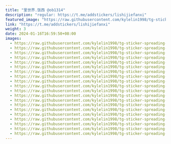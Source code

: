 ```yaml
---
title: "里世界.饭西 @ob1314"
description: "regular: https://t.me/addstickers/lishijiefanxi"
featured_image: "https://raw.githubusercontent.com/kylelin1998/tg-sticker-spreading-worldwide-images/main/img/b74e12f4-827c-47f4-93e4-ac14127e67b8.jpg"
link: "https://t.me/addstickers/lishijiefanxi"
weight: 3
date: 2024-01-16T16:59:50+08:00
images:
  - https://raw.githubusercontent.com/kylelin1998/tg-sticker-spreading-worldwide-images/main/img/b74e12f4-827c-47f4-93e4-ac14127e67b8.jpg
  - https://raw.githubusercontent.com/kylelin1998/tg-sticker-spreading-worldwide-images/main/img/4ed8d06f-76ab-4bd9-b5bf-d40b1d359885.jpg
  - https://raw.githubusercontent.com/kylelin1998/tg-sticker-spreading-worldwide-images/main/img/5374314a-0d20-45f0-8972-8a71d499ca39.jpg
  - https://raw.githubusercontent.com/kylelin1998/tg-sticker-spreading-worldwide-images/main/img/1dcd64db-44ce-4bda-b3d4-28dc1e47d28a.jpg
  - https://raw.githubusercontent.com/kylelin1998/tg-sticker-spreading-worldwide-images/main/img/bc85eff1-3ba6-4bd5-a087-80d1a8a61b3b.jpg
  - https://raw.githubusercontent.com/kylelin1998/tg-sticker-spreading-worldwide-images/main/img/18406c7a-6092-46c0-9135-a07b901a5307.jpg
  - https://raw.githubusercontent.com/kylelin1998/tg-sticker-spreading-worldwide-images/main/img/b22dd4a4-5ad2-4754-9810-89446c4d9caa.jpg
  - https://raw.githubusercontent.com/kylelin1998/tg-sticker-spreading-worldwide-images/main/img/6fced13f-d98f-480c-8211-b2f70fdcd3ad.jpg
  - https://raw.githubusercontent.com/kylelin1998/tg-sticker-spreading-worldwide-images/main/img/ec184dfb-8963-46ae-9c1d-19e0a45515ac.jpg
  - https://raw.githubusercontent.com/kylelin1998/tg-sticker-spreading-worldwide-images/main/img/64941b3d-cc29-4048-9965-656a7b61a454.jpg
  - https://raw.githubusercontent.com/kylelin1998/tg-sticker-spreading-worldwide-images/main/img/41f9244e-91a5-4684-97d0-5a4192557f0c.jpg
  - https://raw.githubusercontent.com/kylelin1998/tg-sticker-spreading-worldwide-images/main/img/a9978660-79da-447c-a4fb-25b8bb3986cf.jpg
  - https://raw.githubusercontent.com/kylelin1998/tg-sticker-spreading-worldwide-images/main/img/03797dcc-8009-4da5-afbc-5b93ad79a326.jpg
  - https://raw.githubusercontent.com/kylelin1998/tg-sticker-spreading-worldwide-images/main/img/4c011117-e688-4c84-a643-d102290d006b.jpg
  - https://raw.githubusercontent.com/kylelin1998/tg-sticker-spreading-worldwide-images/main/img/af35d666-f62b-4226-9624-f8796bf18f32.jpg
  - https://raw.githubusercontent.com/kylelin1998/tg-sticker-spreading-worldwide-images/main/img/839460f5-64d8-4148-afc0-43147a6fa48b.jpg
  - https://raw.githubusercontent.com/kylelin1998/tg-sticker-spreading-worldwide-images/main/img/cd7e7331-b430-4159-b307-9f7c3104b59d.jpg
  - https://raw.githubusercontent.com/kylelin1998/tg-sticker-spreading-worldwide-images/main/img/3fe43e3e-27df-4732-b82f-8fe547af33a9.jpg
  - https://raw.githubusercontent.com/kylelin1998/tg-sticker-spreading-worldwide-images/main/img/f8e61ecd-bb14-43ae-a6e9-f7cf5a740c95.jpg
  - https://raw.githubusercontent.com/kylelin1998/tg-sticker-spreading-worldwide-images/main/img/c8e35eb2-961f-4a9e-920e-cd7ec59bdbe8.jpg
---
```

